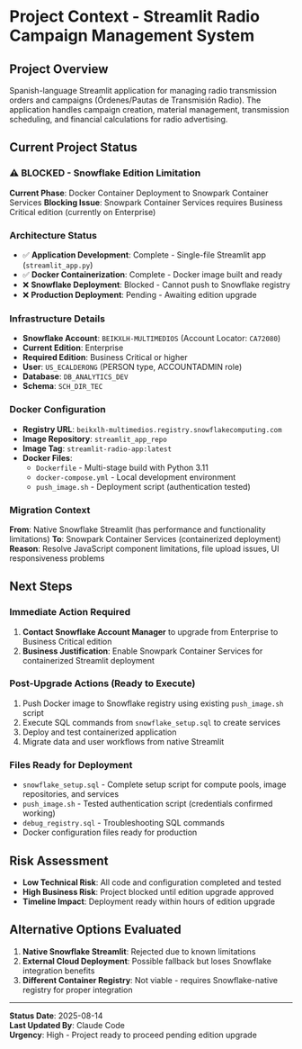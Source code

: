 # Project Context - Streamlit Radio Campaign Management System

## Project Overview
Spanish-language Streamlit application for managing radio transmission orders and campaigns (Órdenes/Pautas de Transmisión Radio). The application handles campaign creation, material management, transmission scheduling, and financial calculations for radio advertising.

## Current Project Status

### ⚠️ BLOCKED - Snowflake Edition Limitation

**Current Phase**: Docker Container Deployment to Snowpark Container Services
**Blocking Issue**: Snowpark Container Services requires Business Critical edition (currently on Enterprise)

### Architecture Status
- ✅ **Application Development**: Complete - Single-file Streamlit app (`streamlit_app.py`)
- ✅ **Docker Containerization**: Complete - Docker image built and ready
- ❌ **Snowflake Deployment**: Blocked - Cannot push to Snowflake registry
- ❌ **Production Deployment**: Pending - Awaiting edition upgrade

### Infrastructure Details
- **Snowflake Account**: `BEIKXLH-MULTIMEDIOS` (Account Locator: `CA72080`)
- **Current Edition**: Enterprise
- **Required Edition**: Business Critical or higher
- **User**: `US_ECALDERONG` (PERSON type, ACCOUNTADMIN role)
- **Database**: `DB_ANALYTICS_DEV`
- **Schema**: `SCH_DIR_TEC`

### Docker Configuration
- **Registry URL**: `beikxlh-multimedios.registry.snowflakecomputing.com`
- **Image Repository**: `streamlit_app_repo` 
- **Image Tag**: `streamlit-radio-app:latest`
- **Docker Files**: 
  - `Dockerfile` - Multi-stage build with Python 3.11
  - `docker-compose.yml` - Local development environment
  - `push_image.sh` - Deployment script (authentication tested)

### Migration Context
**From**: Native Snowflake Streamlit (has performance and functionality limitations)
**To**: Snowpark Container Services (containerized deployment)
**Reason**: Resolve JavaScript component limitations, file upload issues, UI responsiveness problems

## Next Steps

### Immediate Action Required
1. **Contact Snowflake Account Manager** to upgrade from Enterprise to Business Critical edition
2. **Business Justification**: Enable Snowpark Container Services for containerized Streamlit deployment

### Post-Upgrade Actions (Ready to Execute)
1. Push Docker image to Snowflake registry using existing `push_image.sh` script
2. Execute SQL commands from `snowflake_setup.sql` to create services
3. Deploy and test containerized application
4. Migrate data and user workflows from native Streamlit

### Files Ready for Deployment
- `snowflake_setup.sql` - Complete setup script for compute pools, image repositories, and services
- `push_image.sh` - Tested authentication script (credentials confirmed working)
- `debug_registry.sql` - Troubleshooting SQL commands
- Docker configuration files ready for production

## Risk Assessment
- **Low Technical Risk**: All code and configuration completed and tested
- **High Business Risk**: Project blocked until edition upgrade approved
- **Timeline Impact**: Deployment ready within hours of edition upgrade

## Alternative Options Evaluated
1. **Native Snowflake Streamlit**: Rejected due to known limitations
2. **External Cloud Deployment**: Possible fallback but loses Snowflake integration benefits
3. **Different Container Registry**: Not viable - requires Snowflake-native registry for proper integration

---
**Status Date**: 2025-08-14  
**Last Updated By**: Claude Code  
**Urgency**: High - Project ready to proceed pending edition upgrade
